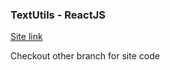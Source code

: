 ### TextUtils - ReactJS

[Site link](https://sunnymaharshi.github.io/TextUtils-React/)

Checkout other branch for site code
